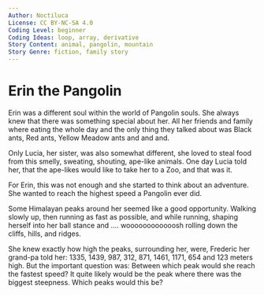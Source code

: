```yaml
---
Author: Noctiluca
License: CC BY-NC-SA 4.0
Coding Level: beginner
Coding Ideas: loop, array, derivative
Story Content: animal, pangolin, mountain
Story Genre: fiction, family story
---
```


# Erin the Pangolin

Erin was a different soul within the world of Pangolin souls. She always knew that
there was something special about her. All her friends and family where eating
the whole day and the only thing they talked about was Black ants, Red ants,
Yellow Meadow ants and and and.

Only Lucia, her sister, was also somewhat different, she loved to steal food
from this smelly, sweating, shouting, ape-like animals. One day Lucia told her,
that the ape-likes would like to take her to a Zoo, and that was it.

For Erin, this was not enough and she started to think about an adventure. She
wanted to reach the highest speed a Pangolin ever did.

Some Himalayan peaks around her seemed like a good opportunity. Walking slowly
up, then running as fast as possible, and while running, shaping herself into
her ball stance and .... woooooooooooosh rolling down the cliffs, hills, and
ridges.

She knew exactly how high the peaks, surrounding her, were, Frederic her
grand-pa told her: 1335, 1439, 987, 312, 871, 1461, 1171, 654 and 123 meters
high. But the important question was: Between which peak would she reach the
fastest speed? It quite likely would be the peak where there was the biggest
steepness. Which peaks would this be?
